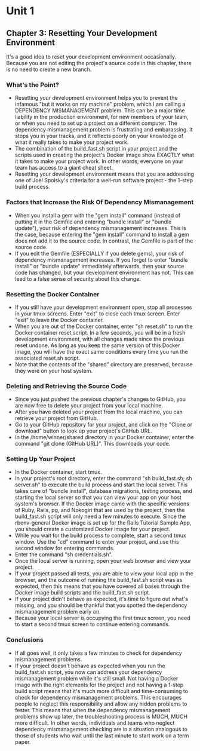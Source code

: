 # Unit 1
## Chapter 3: Resetting Your Development Environment

It's a good idea to reset your development environment occasionally.  Because you are not editing the project's source code in this chapter, there is no need to create a new branch.

### What's the Point?

*  Resetting your development environment helps you to prevent the infamous "but it works on my machine" problem, which I am calling a DEPENDENCY MISMANAGEMENT problem.  This can be a major time liability in the production environment, for new members of your team, or when you need to set up a project on a different computer.  The dependency mismanagement problem is frustrating and embarassing.  It stops you in your tracks, and it reflects poorly on your knowledge of what it really takes to make your project work.
*  The combination of the build_fast.sh script in your project and the scripts used in creating the project's Docker image show EXACTLY what it takes to make your project work.  In other words, everyone on your team has access to a giant cheat sheet.
*  Resetting your development environment means that you are addressing one of Joel Spolsky's criteria for a well-run software project - the 1-step build process.

### Factors that Increase the Risk Of Dependency Mismanagement
* When you install a gem with the "gem install" command (instead of putting it in the Gemfile and entering "bundle install" or "bundle update"), your risk of dependency mismanagement increases.  This is the case, because entering the "gem install" command to install a gem does not add it to the source code.  In contrast, the Gemfile is part of the source code.
* If you edit the Gemfile (ESPECIALLY if you delete gems), your risk of dependency mismanagement increases.  If you forget to enter "bundle install" or "bundle update" immediately afterwards, then your source code has changed, but your development environment has not.  This can lead to a false sense of security about this change.

### Resetting the Docker Container

*  If you still have your development environment open, stop all processes in your tmux screens.  Enter "exit" to close each tmux screen.  Enter "exit" to leave the Docker container.
*  When you are out of the Docker container, enter "sh reset.sh" to run the Docker container reset script.  In a few seconds, you will be in a fresh development environment, with all changes made since the previous reset undone.  As long as you keep the same version of this Docker image, you will have the exact same conditions every time you run the associated reset.sh script.
*  Note that the contents of the "shared" directory are preserved, because they were on your host system.

### Deleting and Retrieving the Source Code

*  Since you just pushed the previous chapter's changes to GitHub, you are now free to delete your project from your local machine.
*  After you have deleted your project from the local machine, you can retrieve your project from GitHub.  
*  Go to your GitHub repository for your project, and click on the "Clone or download" button to look up your project's GitHub URL.
*  In the /home/winner/shared directory in your Docker container, enter the command "git clone (GitHub URL)".  This downloads your code.

### Setting Up Your Project

*  In the Docker container, start tmux.
*  In your project's root directory, enter the command "sh build_fast.sh; sh server.sh" to execute the build process and start the local server.  This takes care of "bundle install", database migrations, testing process, and starting the local server so that you can view your app on your host system's browser.  If the Docker image came with the specific versions of Ruby, Rails, pg, and Nokogiri that are used by the project, then the build_fast.sh script will only need a few minutes to execute.  Since the rbenv-general Docker image is set up for the Rails Tutorial Sample App, you should create a customized Docker image for your project.
*  While you wait for the build process to complete, start a second tmux window.  Use the "cd" command to enter your project, and use this second window for entering commands.
*  Enter the command "sh credentials.sh".
*  Once the local server is running, open your web browser and view your project.
*  If your project passed all tests, you are able to view your local app in the browser, and the outcome of running the build_fast.sh script was as expected, then this means that you have covered all bases through the Docker image build scripts and the build_fast.sh script.
*  If your project didn't behave as expected, it's time to figure out what's missing, and you should be thankful that you spotted the dependency mismanagement problem early on.
*  Because your local server is occupying the first tmux screen, you need to start a second tmux screen to continue entering commands.

### Conclusions

*  If all goes well, it only takes a few minutes to check for dependency mismanagement problems.
*  If your project doesn't behave as expected when you run the build_fast.sh script, you now can address your dependency mismanagement problem while it's still small.  Not having a Docker image with the right elements for the project and not having a 1-step build script means that it's much more difficult and time-consuming to check for dependency mismanagement problems.  This encourages people to neglect this responsibility and allow any hidden problems to fester.  This means that when the dependency mismanagement problems show up later, the troubleshooting process is MUCH, MUCH more difficult.  In other words, individuals and teams who neglect dependency mismanagement checking are in a situation analogous to those of students who wait until the last minute to start work on a term paper.
